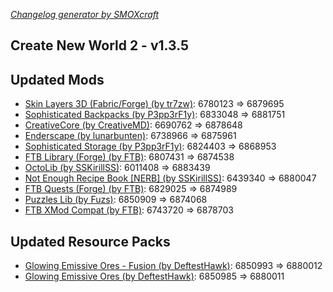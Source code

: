 _[Changelog generator by SMOXcraft](https://www.curseforge.com/members/smoxcraft)_

## Create New World 2 - v1.3.5

## Updated Mods

- [Skin Layers 3D (Fabric/Forge) (by tr7zw)](https://www.curseforge.com/minecraft/mc-mods/skin-layers-3d): 6780123 => 6879695
- [Sophisticated Backpacks (by P3pp3rF1y)](https://www.curseforge.com/minecraft/mc-mods/sophisticated-backpacks): 6833048 => 6881751
- [CreativeCore (by CreativeMD)](https://www.curseforge.com/minecraft/mc-mods/creativecore): 6690762 => 6878648
- [Enderscape (by lunarbunten)](https://www.curseforge.com/minecraft/mc-mods/enderscape): 6738966 => 6875961
- [Sophisticated Storage (by P3pp3rF1y)](https://www.curseforge.com/minecraft/mc-mods/sophisticated-storage): 6824403 => 6868953
- [FTB Library (Forge) (by FTB)](https://www.curseforge.com/minecraft/mc-mods/ftb-library-forge): 6807431 => 6874538
- [OctoLib (by SSKirillSS)](https://www.curseforge.com/minecraft/mc-mods/octo-lib): 6011408 => 6883439
- [Not Enough Recipe Book [NERB] (by SSKirillSS)](https://www.curseforge.com/minecraft/mc-mods/notenoughrecipebook): 6439340 => 6880047
- [FTB Quests (Forge) (by FTB)](https://www.curseforge.com/minecraft/mc-mods/ftb-quests-forge): 6829025 => 6874989
- [Puzzles Lib (by Fuzs)](https://www.curseforge.com/minecraft/mc-mods/puzzles-lib): 6850909 => 6874068
- [FTB XMod Compat (by FTB)](https://www.curseforge.com/minecraft/mc-mods/ftb-xmod-compat): 6743720 => 6878703

## Updated Resource Packs

- [Glowing Emissive Ores - Fusion (by DeftestHawk)](https://www.curseforge.com/minecraft/texture-packs/glowing-emissive-ores-fusion): 6850993 => 6880012
- [Glowing Emissive Ores (by DeftestHawk)](https://www.curseforge.com/minecraft/texture-packs/glowing-emissive-ores): 6850985 => 6880011


